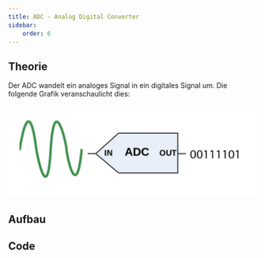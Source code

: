 ```yaml
---
title: ADC - Analog Digital Converter
sidebar:
    order: 6
---
```


## Theorie

Der ADC wandelt ein analoges Signal in ein digitales Signal um. Die folgende Grafik veranschaulicht dies:

![Analoges Signal wird zu einem digitalen Signal verarbeitet](../../../../assets/SYTI/adc/analog_to_digital.webp)

## Aufbau

## Code
